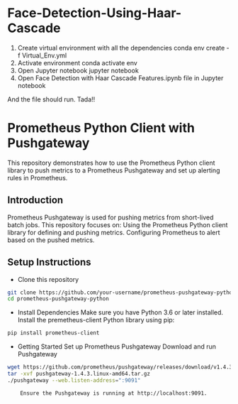 # Face-Detection-Using-Haar-Cascade

1. Create virtual environment with all the dependencies
conda env create -f Virtual_Env.yml
2. Activate environment
conda activate env
3. Open Jupyter notebook
jupyter notebook
4. Open Face Detection with Haar Cascade Features.ipynb file in Jupyter notebook

And the file should run. Tada!!


# Prometheus Python Client with Pushgateway
This repository demonstrates how to use the Prometheus Python client library to push metrics to a Prometheus Pushgateway and set up alerting rules in Prometheus.

## Introduction
Prometheus Pushgateway is used for pushing metrics from short-lived batch jobs. This repository focuses on:
	Using the Prometheus Python client library for defining and pushing metrics.
	Configuring Prometheus to alert based on the pushed metrics.


## Setup Instructions
* Clone this repository
```bash
git clone https://github.com/your-username/prometheus-pushgateway-python.git  
cd prometheus-pushgateway-python  
````
* Install Dependencies
	Make sure you have Python 3.6 or later installed.
	Install the premetheus-client Python library using pip:
````bash
pip install prometheus-client  
````
* Getting Started
	Set up Prometheus Pushgateway
		Download and run Pushgateway
````bash
wget https://github.com/prometheus/pushgateway/releases/download/v1.4.3/pushgateway-1.4.3.linux-amd64.tar.gz  
tar -xvf pushgateway-1.4.3.linux-amd64.tar.gz  
./pushgateway --web.listen-address=":9091"  
````
		Ensure the Pushgateway is running at http://localhost:9091.
